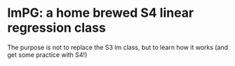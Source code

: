 # lmPG: a home brewed S4 linear regression class

The purpose is not to replace the S3 lm class, but to learn how it works (and
get some practice with S4!)
